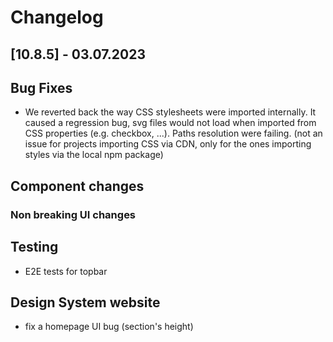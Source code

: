 # Changelog

## [10.8.5] - 03.07.2023

## Bug Fixes

- We reverted back the way CSS stylesheets were imported internally. It caused a regression bug, svg files would not load when imported from CSS properties (e.g. checkbox, ...). Paths resolution were failing. (not an issue for projects importing CSS via CDN, only for the ones importing styles via the local npm package)

## Component changes

### Non breaking UI changes

## Testing

- E2E tests for topbar

## Design System website

- fix a homepage UI bug (section's height)

